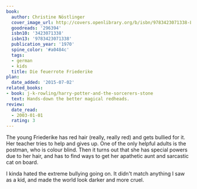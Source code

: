 ```yaml
---
book:
  author: Christine Nöstlinger
  cover_image_url: http://covers.openlibrary.org/b/isbn/9783423071338-L.jpg
  goodreads: '296394'
  isbn10: '3423071338'
  isbn13: '9783423071338'
  publication_year: '1970'
  spine_color: '#a0484c'
  tags:
  - german
  - kids
  title: Die feuerrote Friederike
plan:
  date_added: '2015-07-02'
related_books:
- book: j-k-rowling/harry-potter-and-the-sorcerers-stone
  text: Hands-down the better magical redheads.
review:
  date_read:
  - 2003-01-01
  rating: 3
---
```


The young Friederike has red hair (really, really red) and gets bullied for it. Her teacher tries to help and gives up.
One of the only helpful adults is the postman, who is colour blind. Then it turns out that she has special powers due to
her hair, and has to find ways to get her apathetic aunt and sarcastic cat on board.

I kinda hated the extreme bullying going on. It didn't match anything I saw as a kid, and made the world look darker and
more cruel.
